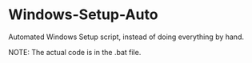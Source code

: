 # Windows-Setup-Auto
Automated Windows Setup script, instead of doing everything by hand.

NOTE: The actual code is in the .bat file.

